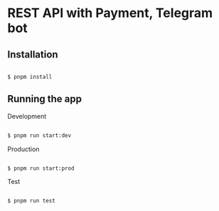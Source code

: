 # REST API with Payment, Telegram bot

## Installation

```bash

$ pnpm install

```

## Running the app

Development
```bash

$ pnpm run start:dev

```

Production
```bash

$ pnpm run start:prod

```

Test
```bash

$ pnpm run test

```
